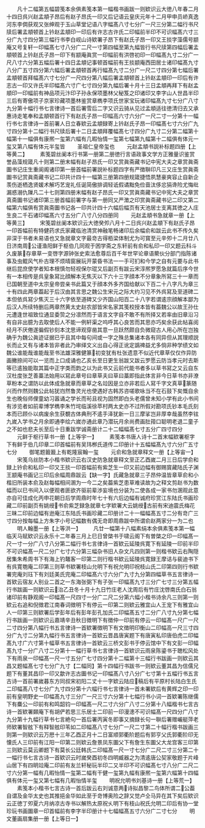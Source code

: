 <!-- { "loadSidebar": true } -->
　　凡十二幅第五幅碧笺本余俱素笺本第一幅楷书画跋一则欵识云大徳八年春二月十四日呉兴赵孟頫子昂后有赵子昂氏一印又后记语云皇庆元年十二月甲申员峤真逸河东李倜获观又张绅观于玉山草堂记语八字幅髙八寸七分广一尺三分第二幅行书尺牍后署孟頫顿首上钤赵孟頫印一印后有许志古许氏二印幅前半印不可识幅髙六寸三分广九寸四分第三幅行书李白岘山诗欵署子昂下有赵氏子昂一印又王掞字藻儒号颛庵又号复轩一印幅髙七寸八分广二尺一寸第四幅至第九幅皆行书尺牍第四幅后署孟頫顿首上钤赵氏子昂一印下有颛庵眞赏一印幅前有洪啓初印一印幅髙九寸二分广一尺八寸六分第五幅后署十四日孟頫记事顿首幅前有王掞颛庵西田居士诸印幅髙九寸八分广五寸四分第六幅后署孟頫顿首再行幅髙九寸二分广一尺二寸四分第七幅后署孟頫顿首拜幅髙六寸七分广一尺四分第八幅后署孟頫顿首上钤赵孟頫印一印后有许志古一印又许氏半印幅髙六寸广七寸四分第九幅后署十月十三日孟頫再拜下有赵孟頫印一印幅前有神品项元汴印子孙永保项墨林父秘笈之印诸印又李字山人世昌半印三后有寄傲项子京家珍藏项墨林鉴赏章檇李项氏世家宝玩诸印幅髙九寸七分广八寸九分第十幅行书七言律诗一首后署雪后二字又识云骑从见过孟頫适往徳清归去又承惠诗走笔奉和孟頫顿首行下有赵氏子昂一印幅高六寸六分广一尺二寸一分第十一幅行书七言律诗一首前署人日立春欵云孟頫録寄上钤赵氏子昂一印幅髙七寸六分广九寸四分第十二幅行书尺牍后署十二日孟頫拜覆幅髙七寸四分广九寸二分第二幅第十幅第十一幅俱有康熈一玺第六幅有几暇怡情一玺第七幅第九幅第十二幅俱有体元一玺又第八幅有体元半玺皆
　　圣祖仁皇帝玺也
　　元赵孟頫书説补标题四册【上等黄二】
　　素笺碧丝阑本行书第一册第二册徳行言语政事文学方正雅量识鉴赏誉品藻规箴凡十则第二册末幅有赵子昂氏一印又赏眞斋藏书记中宪大夫之章赏眞斋圗书记庄生重阆阁诸印第一册首幅前署説补标题四字有严徴聨印凡三又庄生赏眞斋圗书记赏眞斋藏书记二印共计四十一幅第三册第四册规箴捷悟夙慧豪爽容止自新企羡伤逝栖逸贤媛术解巧艺宠礼任诞简傲排调轻诋假谲黜免俭啬汰侈忿狷谗险尤悔纰漏惑溺仇隟凡二十七则第四册末幅有赵子昂氏一印又赏眞斋藏书记中宪大夫之章赏真斋圗书记诸印第三册首幅前署字与第一册同又严澂之印赏眞斋藏书记二印又第二幅第六幅俱有赏眞斋圗书记各一印共计四十六幅后幅页有天池居士支离其徳之人庄生良二千石诸印幅髙六寸五分广八寸八分四册同
　　元赵孟頫书急就章一册【上等黄三】
　　宋笺碧丝阑本欵识云大徳癸夘八月十二日呉兴赵孟頫下有赵氏子昂一印首幅前有特健药求氏家藏临池清赏神融笔畅诸印后余幅俞和跋云此书不传久矣非深于书者未易语也又急就章文字最竒古得栢梁体制尤为可寳至元辛夘十二月廿八日济南周公谨渔阳鲜于枢伯几同观于困学斋之东轩前有俞和私印一印又题云科斗久废篆存章草一变啓字源钟张史索法愈尊后百千年世罕论章语藂伙分部门指陈诸事及虫鲲风气朴古理不烦晴窗展玩开蒙昏书法一一手可扪和今学之自有元要与此书继后昆庶使学者知本根慎勿轻视保尔琨又后副页有跋云宋淳熈罗愿急就篇后序今世有一本相传是呉皇象冩比顔解本无焦灭以下六十三字顔本不分章象所冩三十一章而已国朝至道中太宗皇帝尝亲书此篇又于顔本外多齐国给献以下百二十八字凡为章三十有四此两章葢起于后汉由其言思之魏公生宋元之际大约习见不外呉冩及至道碑二本但依呉冩少焦灭三十六字依至道碑又少齐国山阳百二十八字若谓逺宗顔解本鄙为后汉人所续特删后两章然黄太史赵农部皆宋名家其笺校授本皆有葢魏公以故王孙仕元遭逢世祖致位通显委贽之分凛然而于语言文字自不敢不有所择又若率由旧章沿习有自非出臆为去取使后人不能一例轩渠之呜呼其心良苦而其思亦巧矣余获此帖喜阅经月不厌倦遂徧假钞刻本沈思谛观穿凿其意一旦跃然颇自负微窥古人用心所在岂独确乎为魏公眞迹证据已乎且其中每句间或一字之殊总集诸本各有同异但从其理顺説长而止又有与诸本皆非者此乃审绎文义出自心得正讹定譌禆益尤多倘非种学绩文如魏公谁能哉谁能哉至书法雄深雅健篆初变犹有杜张遗意不似近代章草仅仅作异防画撇捺间可以一览而上口成诵也乙亥长至日更生翁跋又跋云罗愿云防当孝元时去斯等已逺独能取其篇中正字类而韵之以为此书又云前代能书者多以草书冩之又云自东汉杜度张芝善藁法始用以冩此章号曰章草夫曰草曰藁即指此体言非今日草书亦非潦草粉本之谓防以此体成急就章而章草之名竝因是立亦非若后人冩千字文真草篆随兴而作然则魏公此帖犹岿然鲁灵光也使遇好古韩苏咨嗟歌咏当不在石鼓下矣慨自余生也晚俗师俚童幼习嚣诵之学长而茍且视为固然即白头老儒曾未知小学有此小书间有涉览者如前辈博学檇李朱竹垞临溪徐苹村两太史亦不过所假对勘项氏钞本毛氏刻本而已顾仆以病废余生获覩古体典刑不逺手泽犹新一日三摩挲岂非厚幸哉虽然李铉九嵗入学书之月余即通李绘六嵗亦通此章乃潜玩月余尚费画肚箝口聪明老退二童子之不如也悲夫长至后十日重跋学诚斋册计二十二幅幅髙七寸五分广四寸四分
　　元鲜于枢行草书一册【上等宇一】
　　素笺本书唐人诗十二首末幅欵署枢字下有鲜于伯几印章二印首幅前有吴玮栁氏道传二印册计十五幅幅髙九寸六分广五寸七分
　　御笔题籖籖上有乾隆宸翰一玺
　　元俞和急就章释文一册【上等宙一】
　　宋笺乌丝防本小楷书欵识云右汉史防急就章释文至正乙酉嵗二月三日后学俞和録上钤俞和私印一印又王掞一印首幅前有紫芝生一印又前边幅有御赐寳藏陆氏子渊王颛庵书画记三印后余幅周鼎跋云【缺一字】氏藏急就章三子昂仲温皆章草俞和小楷旧所装本俞及赵每幅相间溷为一今二之矣葢紫芝患草难读故为之释文剪赵书为数幅而以巳书间入以便观者匪欲齐驱前辈渉妄境也分装为二使各成一家书勿溷观此意亦自可佳成化丙申花朝日后学周鼎时年七十有六后边幅有诚府珍赏江东陆氏书画珍藏二印前副页有姚绶书俞紫芝録急就章七字欵署大云姚绶古前有宋迪震氏梅花三昧二印前边幅有逊庵江东陆氏书画珍藏二印册计二十一幅幅髙五寸二分有竒广三寸四分按每幅上方朱字小号记幅数有偶无竒即周鼎跋中所谓俞赵两家分一为二也
　　明人翰墨一册【上等洪一】
　　凡廿一幅第十八幅素绢本余俱素笺本第一幅临天马赋欵识云永乐十二年春三月上巳日曾棨书于啸云阁下有曽棨之印一印幅髙一尺一寸一分广八寸八分第二幅行书七言律诗一首欵云延陵呉寛下有延陵一印前半印不可识幅髙一尺二分广七寸六分第三幅杂书旧人杂文凡四则第一则楷书欵云右陶隠居集朱希周书下有海上钓鼇客一印第二则行楷书欵云延陵呉寛録王摩诘与裴迪书下有呉寛匏庵二印第三则草书欵署枝山允明下有祝允明印祝枝山氏二印第四则行书欵署完庵刘珏下有刘廷美氏完庵二印幅髙六寸六分广九寸九分第四幅草书五言律诗一首欵云宿友人别业二首之一东海张弼下有子张一印幅髙九寸三分广七寸三分第五幅行书跋画一则欵识云治乙丑冬十月十九日竹庄老人沈周后有竹庄沈啓南氏白石翁诸印前有静观阁一印幅髙一尺四寸一分广二尺二分第六幅小楷书诗余凡三则第一则欵云右追和倪徴君江南春词徴明下有停云一印第二则欵云雅宜山人王宠下有雅宜山人一印第三则欵署后学彭年后有彭年彭孔加氏二印幅髙五寸二分广八寸九分第七幅行书跋画一则欵识云嘉靖辛丑秋日徴明下有徴仲一印前有停云一印幅髙一尺广一尺二寸四分第八幅行书五言律诗一首欵署徴明下有文徴明印衡山二印幅高一尺三寸四分广九寸二分第九幅行书五言律诗一首欵云晋昌唐寅题下有唐寅私印唐伯虎二印幅髙九寸广六寸第十幅草书五言律诗一首欵云三桥文彭书于停云馆中下有文彭一印幅髙九寸一分广八寸二分第十一幅行草书七言律诗一首欵识云雨泉陈鎏书于聴松风处下有雨泉一印幅髙一尺一寸五分广七寸四分第十二幅第十三幅行书跋画一则欵云其昌又题幅髙七寸七分广九寸【二幅同】第十四幅行书跋书一则欵云董其昌为信儒兄题下有董其昌印一印又歙许志古圗书记一印幅髙八寸八分广七寸第十五幅行书五言古诗一首前署嵗暮东方同叔宋初阳二丈十一字欵云陆应稿后有平原村长陆白生氏二印幅髙八寸七分广九寸四分第十六幅行书七言律诗一首未署欵后有黄辉之印一印前有皇明野史一印幅髙九寸三分广一尺三寸六分第十七幅行书小词一首欵署陈继儒下有麋公一印前有和鸣韶钧一印幅髙一尺二寸六分广八寸二分第十八幅楷书七言古诗一首欵署頥庵下有胡俨若思三乐居士二印前一印漫漶不可识幅髙一尺四分广八寸九分第十九幅行草书七言絶句一首后署丙寅冬即事又摘録长句一聨后署赠巗艇萍老师欵署智舷下有释智舷印苇如二印幅髙八寸七分广一尺二寸第二十幅行楷书跋画三则第一则欵识云万厯十三年乙酉正月十二日富顺郭衢阶题后有郭亨父氏郭衢阶印无懐氏人三印前有江阳一印第二则欵云詹景凤东圗父下有詹生东圗父大龙宫客三印第三则欵云莫云卿题下有莫长公廷韩氏二印幅髙一尺一寸七分广二尺二寸三分第二十一幅行书七言古诗一首欵识云时嵗癸酉初冬四明臧器之为清逺唐公契家敬题于片峰山居下有四眀竝庵二印前有友兰轩秘玩半印二又半印不可识幅髙七寸八分广二尺二寸六分第一幅有几暇怡情一玺第二幅有干健一玺第九幅有康熈一玺第六幅第十四幅俱有体元一玺又第七幅有几暇怡情半玺
　　明祝允明书刘基诗一册【上等荒一】
　　素笺本小楷书七言古诗一首后跋云右刘诚意两诗拟昌黎二鸟体所谓二公葢自谓及金华太史也其推挹金华如此至于竒博奥险之辞又觉卢仝马异在其下矣后欵识云正徳丁夘夏六月纳凉古寺书以解热太原祝乆明下有枝山祝氏允明二印后有协一堂珍玩书画圗章一印首幅前有李字半印册计十七幅幅髙五寸六分广二寸七分
　　明文董画扇集册一册【上等日一】
